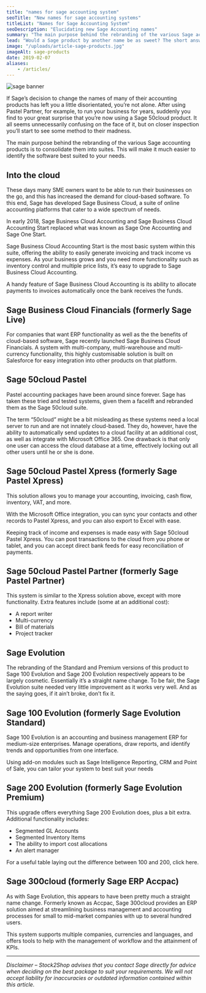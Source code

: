 ```yaml
---
title: "names for sage accounting system"
seoTitle: "New names for sage accounting systems"
titleList: "Names for Sage Accounting System"
seoDescription: "Elucidating new Sage Accounting names"
summary: "The main purpose behind the rebranding of the various Sage accounting products is to consolidate them into suites. This will make it much easier to identify the software best suited to your needs."
lead: "Would a Sage product by another name be as sweet? The short answer is yes. Sage’s decision to rebrand their software has caused a bit of confusion. But worry not, they’re still the same sweet products you’ve come to know and love. Just arranged into suites."
image: "/uploads/article-sage-products.jpg"
imageAlt: sage-products
date: 2019-02-07
aliases:
    - /articles/
---
```


![sage banner](/uploads/article-sage-banner.jpg)

If Sage’s decision to change the names of many of their accounting products has left you a little disorientated, you’re not alone. After using Pastel Partner, for example, to run your business for years, suddenly you find to your great surprise that you’re now using a Sage 50cloud product. It all seems unnecessarily confusing on the face of it, but on closer inspection you’ll start to see some method to their madness.

The main purpose behind the rebranding of the various Sage accounting products is to consolidate them into suites. This will make it much easier to identify the software best suited to your needs.

## Into the cloud

These days many SME owners want to be able to run their businesses on the go, and this has increased the demand for cloud-based software. To this end, Sage has developed Sage Business Cloud, a suite of online accounting platforms that cater to a wide spectrum of needs.

In early 2018, Sage Business Cloud Accounting and Sage Business Cloud Accounting Start replaced what was known as Sage One Accounting and Sage One Start.

Sage Business Cloud Accounting Start is the most basic system within this suite, offering the ability to easily generate invoicing and track income vs expenses. As your business grows and you need more functionality such as inventory control and multiple price lists, it’s easy to upgrade to Sage Business Cloud Accounting.

A handy feature of Sage Business Cloud Accounting is its ability to allocate payments to invoices automatically once the bank receives the funds.

## Sage Business Cloud Financials (formerly Sage Live)

For companies that want ERP functionality as well as the the benefits of cloud-based software, Sage recently launched Sage Business Cloud Financials. A system with multi-company, multi-warehouse and multi-currency functionality, this highly customisable solution is built on Salesforce for easy integration into other products on that platform.

## Sage 50cloud Pastel

Pastel accounting packages have been around since forever. Sage has taken these tried and tested systems, given them a facelift and rebranded them as the Sage 50cloud suite.

The term “50cloud” might be a bit misleading as these systems need a local server to run and are not innately cloud-based. They do, however, have the ability to automatically send updates to a cloud facility at an additional cost, as well as integrate with Microsoft Office 365. One drawback is that only one user can access the cloud database at a time, effectively locking out all other users until he or she is done.

## Sage 50cloud Pastel Xpress (formerly Sage Pastel Xpress)

This solution allows you to manage your accounting, invoicing, cash flow, inventory, VAT, and more.

With the Microsoft Office integration, you can sync your contacts and other records to Pastel Xpress, and you can also export to Excel with ease.

Keeping track of income and expenses is made easy with Sage 50cloud Pastel Xpress. You can post transactions to the cloud from you phone or tablet, and you can accept direct bank feeds for easy reconciliation of payments.

## Sage 50cloud Pastel Partner (formerly Sage Pastel Partner)

This system is similar to the Xpress solution above, except with more functionality. Extra features include (some at an additional cost):

- A report writer
- Multi-currency
- Bill of materials
- Project tracker

## Sage Evolution

The rebranding of the Standard and Premium versions of this product to Sage 100 Evolution and Sage 200 Evolution respectively appears to be largely cosmetic. Essentially it’s a straight name change. To be fair, the Sage Evolution suite needed very little improvement as it works very well. And as the saying goes, if it ain’t broke, don’t fix it.

## Sage 100 Evolution (formerly Sage Evolution Standard)

Sage 100 Evolution is an accounting and business management ERP for medium-size enterprises. Manage operations, draw reports, and identify trends and opportunities from one interface.

Using add-on modules such as Sage Intelligence Reporting, CRM and Point of Sale, you can tailor your system to best suit your needs

## Sage 200 Evolution (formerly Sage Evolution Premium)

This upgrade offers everything Sage 200 Evolution does, plus a bit extra. Additional functionality includes:
- Segmented GL Accounts
- Segmented Inventory Items
- The ability to import cost allocations
- An alert manager

For a useful table laying out the difference between 100 and 200, click here.

## Sage 300cloud (formerly Sage ERP Accpac)

As with Sage Evolution, this appears to have been pretty much a straight name change. Formerly known as Accpac, Sage 300cloud provides an ERP solution aimed at streamlining business management and accounting processes for small to mid-market companies with up to several hundred users.

This system supports multiple companies, currencies and languages, and offers tools to help with the management of workflow and the attainment of KPIs.

---

*Disclaimer – Stock2Shop advises that you contact Sage directly for advice when deciding on the best package to suit your requirements. We will not accept liability for inaccuracies or outdated information contained within this article.*